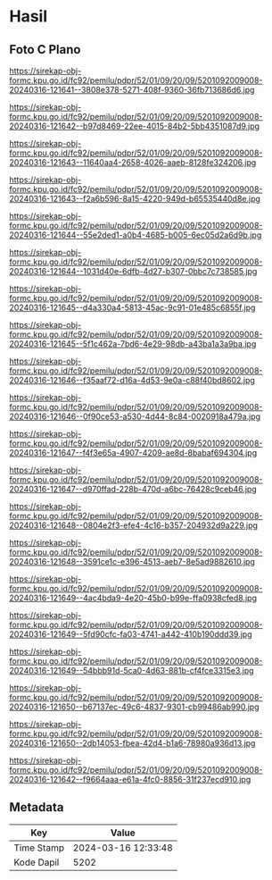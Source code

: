 # Hasil

## Foto C Plano

https://sirekap-obj-formc.kpu.go.id/fc92/pemilu/pdpr/52/01/09/20/09/5201092009008-20240316-121641--3808e378-5271-408f-9360-36fb713686d6.jpg

https://sirekap-obj-formc.kpu.go.id/fc92/pemilu/pdpr/52/01/09/20/09/5201092009008-20240316-121642--b97d8469-22ee-4015-84b2-5bb4351087d9.jpg

https://sirekap-obj-formc.kpu.go.id/fc92/pemilu/pdpr/52/01/09/20/09/5201092009008-20240316-121643--11640aa4-2658-4026-aaeb-8128fe324206.jpg

https://sirekap-obj-formc.kpu.go.id/fc92/pemilu/pdpr/52/01/09/20/09/5201092009008-20240316-121643--f2a6b596-8a15-4220-949d-b65535440d8e.jpg

https://sirekap-obj-formc.kpu.go.id/fc92/pemilu/pdpr/52/01/09/20/09/5201092009008-20240316-121644--55e2ded1-a0b4-4685-b005-6ec05d2a6d9b.jpg

https://sirekap-obj-formc.kpu.go.id/fc92/pemilu/pdpr/52/01/09/20/09/5201092009008-20240316-121644--1031d40e-6dfb-4d27-b307-0bbc7c738585.jpg

https://sirekap-obj-formc.kpu.go.id/fc92/pemilu/pdpr/52/01/09/20/09/5201092009008-20240316-121645--d4a330a4-5813-45ac-9c91-01e485c6855f.jpg

https://sirekap-obj-formc.kpu.go.id/fc92/pemilu/pdpr/52/01/09/20/09/5201092009008-20240316-121645--5f1c462a-7bd6-4e29-98db-a43ba1a3a9ba.jpg

https://sirekap-obj-formc.kpu.go.id/fc92/pemilu/pdpr/52/01/09/20/09/5201092009008-20240316-121646--f35aaf72-d16a-4d53-9e0a-c88f40bd8602.jpg

https://sirekap-obj-formc.kpu.go.id/fc92/pemilu/pdpr/52/01/09/20/09/5201092009008-20240316-121646--0f90ce53-a530-4d44-8c84-0020918a479a.jpg

https://sirekap-obj-formc.kpu.go.id/fc92/pemilu/pdpr/52/01/09/20/09/5201092009008-20240316-121647--f4f3e65a-4907-4209-ae8d-8babaf694304.jpg

https://sirekap-obj-formc.kpu.go.id/fc92/pemilu/pdpr/52/01/09/20/09/5201092009008-20240316-121647--d970ffad-228b-470d-a6bc-76428c9ceb46.jpg

https://sirekap-obj-formc.kpu.go.id/fc92/pemilu/pdpr/52/01/09/20/09/5201092009008-20240316-121648--0804e2f3-efe4-4c16-b357-204932d9a229.jpg

https://sirekap-obj-formc.kpu.go.id/fc92/pemilu/pdpr/52/01/09/20/09/5201092009008-20240316-121648--3591ce1c-e396-4513-aeb7-8e5ad9882610.jpg

https://sirekap-obj-formc.kpu.go.id/fc92/pemilu/pdpr/52/01/09/20/09/5201092009008-20240316-121649--4ac4bda9-4e20-45b0-b99e-ffa0938cfed8.jpg

https://sirekap-obj-formc.kpu.go.id/fc92/pemilu/pdpr/52/01/09/20/09/5201092009008-20240316-121649--5fd90cfc-fa03-4741-a442-410b190ddd39.jpg

https://sirekap-obj-formc.kpu.go.id/fc92/pemilu/pdpr/52/01/09/20/09/5201092009008-20240316-121649--54bbb91d-5ca0-4d63-881b-cf4fce3315e3.jpg

https://sirekap-obj-formc.kpu.go.id/fc92/pemilu/pdpr/52/01/09/20/09/5201092009008-20240316-121650--b67137ec-49c6-4837-9301-cb99486ab990.jpg

https://sirekap-obj-formc.kpu.go.id/fc92/pemilu/pdpr/52/01/09/20/09/5201092009008-20240316-121650--2db14053-fbea-42d4-b1a6-78980a936d13.jpg

https://sirekap-obj-formc.kpu.go.id/fc92/pemilu/pdpr/52/01/09/20/09/5201092009008-20240316-121642--f9664aaa-e61a-4fc0-8856-31f237ecd910.jpg


## Metadata

| Key        | Value               |
| ---------- | ------------------- |
| Time Stamp | 2024-03-16 12:33:48 |
| Kode Dapil | 5202                |



